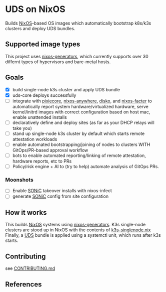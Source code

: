 # UDS on NixOS

Builds [NixOS]-based OS images which automatically
bootstrap k8s/k3s clusters and deploy UDS bundles.

## Supported image types

This project uses [nixos-generators], which currently supports
over 30 differnt types of hypervisors and bare-metal hosts.

## Goals

- [x] build single-node k3s cluster and apply UDS bundle
- [x] uds-core deploys successfully
- [ ] integrate with [pixiecore], [nixos-anywhere], [disko], and [nixos-facter]
      to automatically report system hardware/virtualized hardware,
      serve kernel/initrd images with correct configuration based on host mac,
      enable unattended installs
- [ ] declaratively define and deploy sites
      (as far as your DHCP relays will take you)
- [ ] stand up single-node k3s cluster by default which starts
      remote attestation workloads
- [ ] enable automated bootstrapping/joining of nodes to clusters
      WITH GitOps/PR-based approval workflow
- [ ] bots to enable automated reporting/linking of remote attestation,
      hardware reports, etc to PRs
- [ ] Policy/risk engine + AI to (try to help) automate analysis of GitOps PRs.

### Moonshots

- [ ] Enable [SONiC] takeover installs with nixos-infect
- [ ] generate [SONiC] config from site configuration

## How it works

This builds [NixOS] systems using [nixos-generators](https://github.com/nix-community/nixos-generators/).
K3s single-node clusters are stood up in NixOS with the contents of [k3s-singlenode.nix](./src/modules/k3s-singlenode.nix)
Finally, a [UDS] bundle is applied using a systemctl unit, which runs after
k3s starts.

## Contributing

see [CONTRIBUTING.md](./CONTRIBUTING.md)

## References

[NixOS]: https://nixos.org/
[nixos-generators]: https://github.com/nix-community/nixos-generators/
[nixos-anywhere]: https://github.com/nix-community/nixos-anywhere/
[disko]: https://github.com/nix-community/disko
[nixos-facter]: https://github.com/nix-community/nixos-facter
[pixiecore]: https://github.com/danderson/netboot/tree/main/pixiecore
[SONiC]: https://github.com/sonic-net/SONiC
[UDS]: https://uds.defenseunicorns.com
